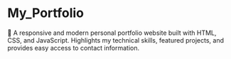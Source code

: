 # My_Portfolio
🚀 A responsive and modern personal portfolio website built with HTML, CSS, and JavaScript. Highlights my technical skills, featured projects, and provides easy access to contact information.
